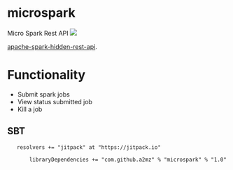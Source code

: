 # microspark
Micro Spark Rest API
[![](https://jitpack.io/v/a2mz/microspark.svg)](https://jitpack.io/#a2mz/microspark)

[apache-spark-hidden-rest-api](http://arturmkrtchyan.com/apache-spark-hidden-rest-api).
 
# Functionality
- Submit spark jobs
- View status submitted job
- Kill a job

## SBT ##
 ```
    resolvers += "jitpack" at "https://jitpack.io"
 ```
 
 ```
 		libraryDependencies += "com.github.a2mz" % "microspark" % "1.0"	
```
    
